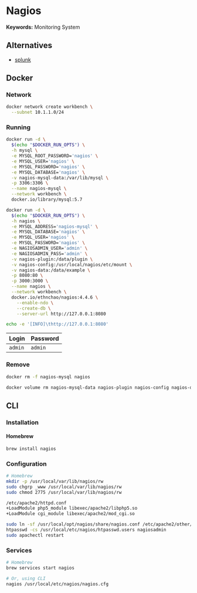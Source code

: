 # Nagios

<!--
https://www.linkedin.com/learning/learning-nagios/welcome
-->

**Keywords:** Monitoring System

## Alternatives

- [splunk](/splunk.md)

## Docker

### Network

```sh
docker network create workbench \
  --subnet 10.1.1.0/24
```

### Running

```sh
docker run -d \
  $(echo "$DOCKER_RUN_OPTS") \
  -h mysql \
  -e MYSQL_ROOT_PASSWORD='nagios' \
  -e MYSQL_USER='nagios' \
  -e MYSQL_PASSWORD='nagios' \
  -e MYSQL_DATABASE='nagios' \
  -v nagios-mysql-data:/var/lib/mysql \
  -p 3306:3306 \
  --name nagios-mysql \
  --network workbench \
  docker.io/library/mysql:5.7
```

```sh
docker run -d \
  $(echo "$DOCKER_RUN_OPTS") \
  -h nagios \
  -e MYSQL_ADDRESS='nagios-mysql' \
  -e MYSQL_DATABASE='nagios' \
  -e MYSQL_USER='nagios' \
  -e MYSQL_PASSWORD='nagios' \
  -e NAGIOSADMIN_USER='admin' \
  -e NAGIOSADMIN_PASS='admin' \
  -v nagios-plugin:/data/plugin \
  -v nagios-config:/usr/local/nagios/etc/mount \
  -v nagios-data:/data/example \
  -p 8080:80 \
  -p 3000:3000 \
  --name nagios \
  --network workbench \
  docker.io/ethnchao/nagios:4.4.6 \
    --enable-ndo \
    --create-db \
    --server-url http://127.0.0.1:8080
```

```sh
echo -e '[INFO]\thttp://127.0.0.1:8080'
```

| Login | Password |
| --- | --- |
| `admin` | `admin` |

### Remove

```sh
docker rm -f nagios-mysql nagios

docker volume rm nagios-mysql-data nagios-plugin nagios-config nagios-data
```

## CLI

### Installation

#### Homebrew

```sh
brew install nagios
```

### Configuration

```sh
# Homebrew
mkdir -p /usr/local/var/lib/nagios/rw
sudo chgrp _www /usr/local/var/lib/nagios/rw
sudo chmod 2775 /usr/local/var/lib/nagios/rw

/etc/apache2/httpd.conf
+LoadModule php5_module libexec/apache2/libphp5.so
+LoadModule cgi_module libexec/apache2/mod_cgi.so

sudo ln -sf /usr/local/opt/nagios/share/nagios.conf /etc/apache2/other/
htpasswd -cs /usr/local/etc/nagios/htpasswd.users nagiosadmin
sudo apachectl restart
```

### Services

```sh
# Homebrew
brew services start nagios

# Or, using CLI
nagios /usr/local/etc/nagios/nagios.cfg
```

<!--
## Interview

https://www.youtube.com/watch?v=mEk678Xcuks
-->
